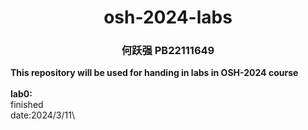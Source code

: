 # <center> osh-2024-labs
### <center> 何跃强 PB22111649
**This repository will be used for handing in labs in OSH-2024 course**\
\
**lab0:**\
finished\
date:2024/3/11\
